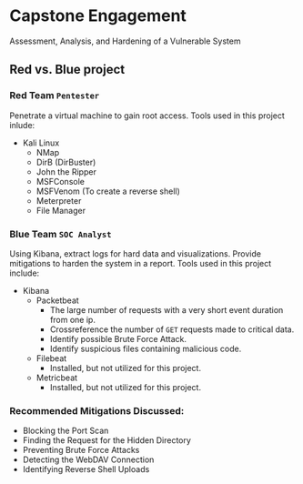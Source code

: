 # Capstone Engagement
Assessment, Analysis,  and Hardening of a Vulnerable System

## Red vs. Blue project

### Red Team `Pentester`
Penetrate a virtual machine to gain root access. Tools used in this project inlude:
  - Kali Linux
    - NMap
    - DirB (DirBuster)
    - John the Ripper
    - MSFConsole
    - MSFVenom (To create a reverse shell)
    - Meterpreter
    - File Manager
  
### Blue Team `SOC Analyst`
Using Kibana, extract logs for hard data and visualizations. Provide mitigations to harden the system in a report. Tools used in this project include:
  - Kibana
    - Packetbeat
      - The large number of requests with a very short event duration from one ip.
      - Crossreference the number of `GET` requests made to critical data.
      - Identify possible Brute Force Attack.
      - Identify suspicious files containing malicious code. 
    - Filebeat
      - Installed, but not utilized for this project.
    - Metricbeat
      - Installed, but not utilized for this project.

### Recommended Mitigations Discussed:
  - Blocking the Port Scan
  - Finding the Request for the Hidden Directory
  - Preventing Brute Force Attacks
  - Detecting the WebDAV Connection
  - Identifying Reverse Shell Uploads

